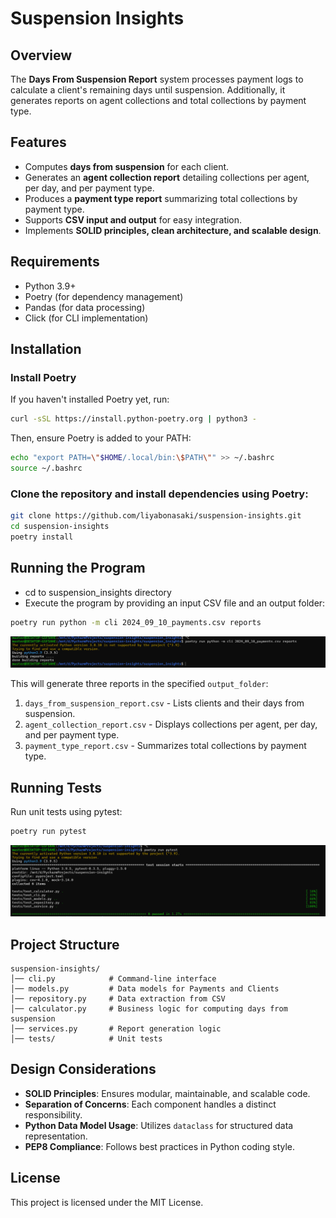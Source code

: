 # Suspension Insights

## Overview
The **Days From Suspension Report** system processes payment logs to calculate a client's remaining days until suspension. Additionally, it generates reports on agent collections and total collections by payment type.

## Features
- Computes **days from suspension** for each client.
- Generates an **agent collection report** detailing collections per agent, per day, and per payment type.
- Produces a **payment type report** summarizing total collections by payment type.
- Supports **CSV input and output** for easy integration.
- Implements **SOLID principles, clean architecture, and scalable design**.

## Requirements
- Python 3.9+
- Poetry (for dependency management)
- Pandas (for data processing)
- Click (for CLI implementation)

## Installation
### Install Poetry
If you haven't installed Poetry yet, run:
```sh
curl -sSL https://install.python-poetry.org | python3 -
```
Then, ensure Poetry is added to your PATH:
```sh
echo "export PATH=\"$HOME/.local/bin:\$PATH\"" >> ~/.bashrc
source ~/.bashrc
```

### Clone the repository and install dependencies using Poetry:
```sh
git clone https://github.com/liyabonasaki/suspension-insights.git
cd suspension-insights
poetry install
```

## Running the Program
- cd to suspension_insights directory
- Execute the program by providing an input CSV file and an output folder:
```sh
poetry run python -m cli 2024_09_10_payments.csv reports
```
![](execution.png)

This will generate three reports in the specified `output_folder`:
1. `days_from_suspension_report.csv` - Lists clients and their days from suspension.
2. `agent_collection_report.csv` - Displays collections per agent, per day, and per payment type.
3. `payment_type_report.csv` - Summarizes total collections by payment type.

## Running Tests
Run unit tests using pytest:
```sh
poetry run pytest
```
![](tests.png)

## Project Structure
```
suspension-insights/
│── cli.py            # Command-line interface
│── models.py         # Data models for Payments and Clients
│── repository.py     # Data extraction from CSV
│── calculator.py     # Business logic for computing days from suspension
│── services.py       # Report generation logic
│── tests/            # Unit tests
```

## Design Considerations
- **SOLID Principles**: Ensures modular, maintainable, and scalable code.
- **Separation of Concerns**: Each component handles a distinct responsibility.
- **Python Data Model Usage**: Utilizes `dataclass` for structured data representation.
- **PEP8 Compliance**: Follows best practices in Python coding style.

## License
This project is licensed under the MIT License.
